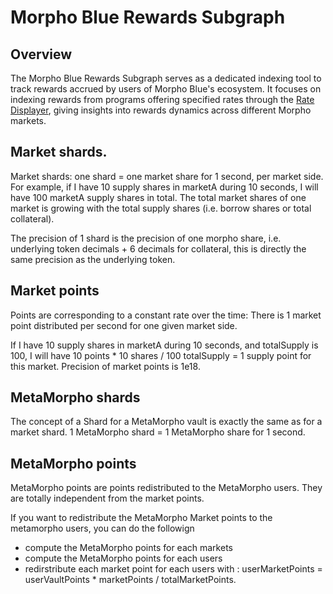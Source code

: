 # Morpho Blue Rewards Subgraph

## Overview
The Morpho Blue Rewards Subgraph serves as a dedicated indexing tool to track rewards accrued by users of Morpho Blue's ecosystem. It focuses on indexing rewards from programs offering specified rates through the [Rate Displayer](https://github.com/morpho-org/morpho-blue-rewards-emissions), giving insights into rewards dynamics across different Morpho markets.

## Market shards.
Market shards: one shard = one market share for 1 second, per market side. 
For example, if I have 10 supply shares in marketA during 10 seconds, I will have 100 marketA supply shares in total.
The total market shares of one market is growing with the total supply shares (i.e. borrow shares or total collateral). 

The precision of 1 shard is the precision of one morpho share, i.e. underlying token decimals + 6 decimals
for collateral, this is directly the same precision as the underlying token.
## Market points
Points are corresponding to a constant rate over the time: There is 1 market point distributed per second for one given market side.

If I have 10 supply shares in marketA during 10 seconds, and totalSupply is 100, I will have 10 points * 10 shares / 100 totalSupply = 1 supply point for this market.
Precision of market points is 1e18. 


## MetaMorpho shards
The concept of a Shard for a MetaMorpho vault is exactly the same as for a market shard.
1 MetaMorpho shard = 1 MetaMorpho share for 1 second.

## MetaMorpho points
MetaMorpho points are points redistributed to the MetaMorpho users. They are totally independent from the market points.

If you want to redistribute the MetaMorpho Market points to the metamorpho users, you can do the followign
- compute the MetaMorpho points for each markets
- compute the MetaMorpho points for each users
- redirstribute each market point for each users with : userMarketPoints = userVaultPoints * marketPoints / totalMarketPoints.

